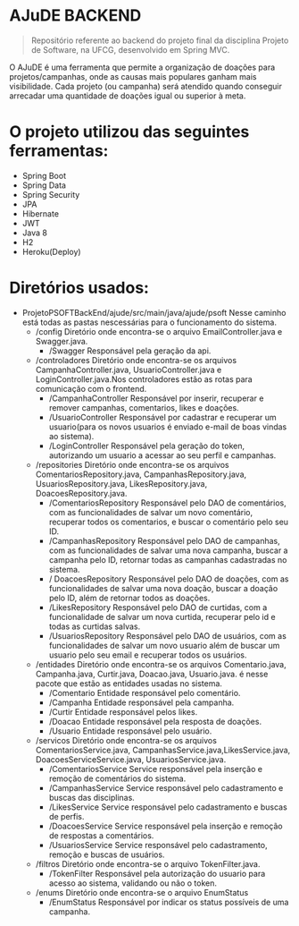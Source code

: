# AJuDE BACKEND
> Repositório referente ao backend do projeto final da disciplina Projeto de Software, na UFCG, desenvolvido em Spring MVC.

O AJuDE é uma ferramenta que permite a organização de doações para projetos/campanhas, onde as causas mais populares ganham mais visibilidade. Cada projeto (ou campanha) será atendido quando conseguir arrecadar uma quantidade de doações igual ou superior à meta.

# **O projeto utilizou das seguintes ferramentas:**

- Spring Boot
- Spring Data
- Spring Security
- JPA
- Hibernate
- JWT
- Java 8
- H2
- Heroku(Deploy)

# **Diretórios usados:**
- ProjetoPSOFTBackEnd/ajude/src/main/java/ajude/psoft Nesse caminho está todas as pastas nescessárias para o funcionamento do sistema.
  - /config Diretório onde encontra-se o arquivo EmailController.java e Swagger.java.
    - /Swagger Responsável pela geração da api.
  - /controladores Diretório onde encontra-se os arquivos CampanhaController.java, UsuarioController.java e LoginController.java.Nos controladores estão as rotas para comunicação com o frontend.
    - /CampanhaController Responsável por inserir, recuperar e remover campanhas, comentarios, likes e doações.
    - /UsuarioController Responsável por cadastrar e recuperar um usuario(para os novos usuarios é enviado e-mail de boas vindas ao sistema).
    - /LoginController Responsável pela geração do token, autorizando um usuario a acessar ao seu perfil e campanhas.
  - /repositories Diretório onde encontra-se os arquivos ComentariosRepository.java, CampanhasRepository.java, UsuariosRepository.java, LikesRepository.java, DoacoesRepository.java.
    - /ComentariosRepository Responsável pelo DAO de comentários, com as funcionalidades de salvar um novo comentário, recuperar todos os comentarios, e buscar o comentário pelo seu ID.
    - /CampanhasRepository Responsável pelo DAO de campanhas, com as funcionalidades de salvar uma nova campanha, buscar a campanha pelo ID, retornar todas as campanhas cadastradas no sistema.
    - / DoacoesRepository Responsável pelo DAO de doações, com as funcionalidades de salvar uma nova doação, buscar a doação pelo ID, além de retornar todos as doações.
    - /LikesRepository Responsável pelo DAO de curtidas, com a funcionalidade de salvar um nova curtida, recuperar pelo id e todas as curtidas salvas.
    - /UsuariosRepository Responsável pelo DAO de usuários, com as funcionalidades de salvar um novo usuario além de buscar um usuario pelo seu email e recuperar todos os usuários.
  - /entidades Diretório onde encontra-se os arquivos Comentario.java, Campanha.java, Curtir.java, Doacao.java, Usuario.java. é nesse pacote que estão as entidades usadas no sistema.
    - /Comentario Entidade responsável pelo comentário.
    - /Campanha Entidade responsável pela campanha.
    - /Curtir Entidade responsável pelos likes.
    - /Doacao Entidade responsável pela resposta de doações.
    - /Usuario Entidade responsável pelo usuário.
  - /servicos Diretório onde encontra-se os arquivos ComentariosService.java, CampanhasService.java,LikesService.java, DoacoesServiceService.java, UsuariosService.java.
    - /ComentariosService Service responsável pela inserção e remoção de comentários do sistema.
    - /CampanhasService Service responsável pelo cadastramento e buscas das disciplinas.
    - /LikesService Service responsável pelo cadastramento e buscas de perfis.
    - /DoacoesService Service responsável pela inserção e remoção de respostas a comentários.
    - /UsuariosService Service responsável pelo cadastramento, remoção e buscas de usuários.
  - /filtros Diretório onde encontra-se o arquivo TokenFilter.java.
    - /TokenFilter Responsável pela autorização do usuario para acesso ao sistema, validando ou não o token.
  - /enums Diretório onde encontra-se o arquivo EnumStatus
    - /EnumStatus Responsável por indicar os status possíveis de uma campanha.
